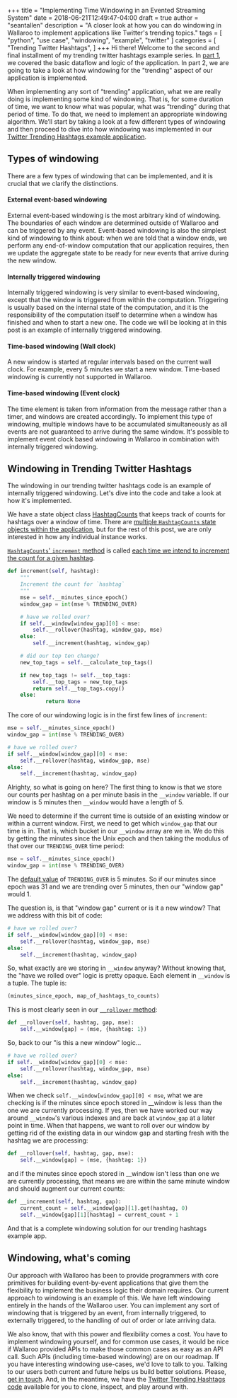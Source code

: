 +++
title = "Implementing Time Windowing in an Evented Streaming System"
date = 2018-06-21T12:49:47-04:00
draft = true
author = "seantallen"
description = "A closer look at how you can do windowing in Wallaroo to implement applications like Twitter's trending topics."
tags = [
    "python",
    "use case",
    "windowing",
    "example",
    "twitter"
]
categories = [
    "Trending Twitter Hashtags",
]
+++
Hi there! Welcome to the second and final installment of my trending twitter hashtags example series. In [part 1](https://blog.wallaroolabs.com/2018/06/stream-processing-trending-hashtags-and-wallaroo/), we covered the basic dataflow and logic of the application. In part 2, we are going to take a look at how windowing for the "trending" aspect of our application is implemented.

When implementing any sort of “trending” application, what we are really doing is implementing some kind of windowing. That is, for some duration of time, we want to know what was popular, what was “trending” during that period of time. To do that, we need to implement an appropriate windowing algorithm. We’ll start by taking a look at a few different types of windowing and then proceed to dive into how windowing was implemented in our [Twitter Trending Hashtags example application](https://github.com/WallarooLabs/wallaroo_blog_examples/tree/master/parallel-twitter-trending-hashtags).

## Types of windowing

There are a few types of windowing that can be implemented, and it is crucial that we clarify the distinctions.

#### External event-based windowing

External event-based windowing is the most arbitrary kind of windowing. The boundaries of each window are determined outside of Wallaroo and can be triggered by any event. Event-based windowing is also the simplest kind of windowing to think about: when we are told that a window ends, we perform any end-of-window computation that our application requires, then we update the aggregate state to be ready for new events that arrive during the new window.

#### Internally triggered windowing

Internally triggered windowing is very similar to event-based windowing, except that the window is triggered from within the computation. Triggering is usually based on the internal state of the computation, and it is the responsibility of the computation itself to determine when a window has finished and when to start a new one. The code we will be looking at in this post is an example of internally triggered windowing.

#### Time-based windowing (Wall clock)

A new window is started at regular intervals based on the current wall clock. For example, every 5 minutes we start a new window. Time-based windowing is currently not supported in Wallaroo.

#### Time-based windowing (Event clock)

The time element is taken from information from the message rather than a timer, and windows are created accordingly. To implement this type of windowing, multiple windows have to be accumulated simultaneously as all events are not guaranteed to arrive during the same window. It's possible to implement event clock based windowing in Wallaroo in combination with internally triggered windowing.

## Windowing in Trending Twitter Hashtags

The windowing in our trending twitter hashtags code is an example of internally triggered windowing. Let's dive into the code and take a look at how it's implemented.

We have a state object class [HashtagCounts](https://github.com/WallarooLabs/wallaroo_blog_examples/blob/master/parallel-twitter-trending-hashtags/twitter_wallaroo_app.py#L70) that keeps track of counts for hashtags over a window of time. There are [multiple `HashtagCounts` state objects within the application](https://blog.wallaroolabs.com/2018/06/stream-processing-trending-hashtags-and-wallaroo/#the-guts), but for the rest of this post, we are only interested in how any individual instance works.

[`HashtagCounts`' `increment` method](https://github.com/WallarooLabs/wallaroo_blog_examples/blob/master/parallel-twitter-trending-hashtags/twitter_wallaroo_app.py#L78) is called [each time we intend to increment the count for a given hashtag](https://github.com/WallarooLabs/wallaroo_blog_examples/blob/master/parallel-twitter-trending-hashtags/twitter_wallaroo_app.py#L47).

```python
def increment(self, hashtag):
    """
    Increment the count for `hashtag`
    """
    mse = self.__minutes_since_epoch()
    window_gap = int(mse % TRENDING_OVER)

    # have we rolled over?
    if self.__window[window_gap][0] < mse:
        self.__rollover(hashtag, window_gap, mse)
    else:
        self.__increment(hashtag, window_gap)

    # did our top ten change?
    new_top_tags = self.__calculate_top_tags()

    if new_top_tags != self.__top_tags:
        self.__top_tags = new_top_tags
        return self.__top_tags.copy()
    else:
            return None
```

The core of our windowing logic is in the first few lines of `increment`:

```python
mse = self.__minutes_since_epoch()
window_gap = int(mse % TRENDING_OVER)

# have we rolled over?
if self.__window[window_gap][0] < mse:
    self.__rollover(hashtag, window_gap, mse)
else:
    self.__increment(hashtag, window_gap)
```

Alrighty, so what is going on here? The first thing to know is that we store our counts per hashtag on a per minute basis in the `__window` variable.  If our window is 5 minutes then `__window` would have a length of 5.

We need to determine if the current time is outside of an existing window or within a current window. First, we need to get which `window_gap` that our time is in. That is, which bucket in our `__window` array are we in. We do this by getting the minutes since the Unix epoch and then taking the modulus of that over our `TRENDING_OVER` time period:

```python
mse = self.__minutes_since_epoch()
window_gap = int(mse % TRENDING_OVER)
```

The [default value](https://github.com/WallarooLabs/wallaroo_blog_examples/blob/master/parallel-twitter-trending-hashtags/twitter_wallaroo_app.py#L8) of `TRENDING_OVER` is 5 minutes. So if our minutes since epoch was 31 and we are trending over 5 minutes, then our "window gap" would 1.

The question is, is that "window gap" current or is it a new window? That we address with this bit of code:

```python
# have we rolled over?
if self.__window[window_gap][0] < mse:
    self.__rollover(hashtag, window_gap, mse)
else:
    self.__increment(hashtag, window_gap)
```

So, what exactly are we storing in `__window` anyway? Without knowing that, the "have we rolled over" logic is pretty opaque. Each element in `__window` is a tuple. The tuple is:

```python
(minutes_since_epoch, map_of_hashtags_to_counts)
```

This is most clearly seen in our [`__rollover` method](https://github.com/WallarooLabs/wallaroo_blog_examples/blob/master/parallel-twitter-trending-hashtags/twitter_wallaroo_app.py#L107):

```python
def __rollover(self, hashtag, gap, mse):
    self.__window[gap] = (mse, {hashtag: 1})
```

So, back to our "is this a new window" logic...

```python
# have we rolled over?
if self.__window[window_gap][0] < mse:
    self.__rollover(hashtag, window_gap, mse)
else:
    self.__increment(hashtag, window_gap)
```

When we check `self.__window[window_gap][0] < mse`, what we are checking is if the minutes since epoch stored in __window is less than the one we are currently processing. If yes, then we have worked our way around `__window`'s various indexes and are back at `window_gap` at a later point in time. When that happens, we want to roll over our window by getting rid of the existing data in our window gap and starting fresh with the hashtag we are processing:

```python
def __rollover(self, hashtag, gap, mse):
    self.__window[gap] = (mse, {hashtag: 1})
```

and if the minutes since epoch stored in __window isn't less than one we are currently processing, that means we are within the same minute window and should augment our current counts:

```python
def __increment(self, hashtag, gap):
    current_count = self.__window[gap][1].get(hashtag, 0)
    self.__window[gap][1][hashtag] = current_count + 1
```

And that is a complete windowing solution for our trending hashtags example app.

## Windowing, what's coming

Our approach with Wallaroo has been to provide programmers with core primitives for building event-by-event applications that give them the flexibility to implement the business logic their domain requires. Our current approach to windowing is an example of this. We have left windowing entirely in the hands of the Wallaroo user. You can implement any sort of windowing that is triggered by an event, from internally triggered, to externally triggered, to the handling of out of order or late arriving data.

We also know, that with this power and flexibility comes a cost. You have to implement windowing yourself, and for common use cases, it would be nice if Wallaroo provided APIs to make those common cases as easy as an API call. Such APIs (including time-based windowing) are on our roadmap. If you have interesting windowing use-cases, we'd love to talk to you. Talking to our users both current and future helps us build better solutions. Please, [get in touch](mailto:hello@wallaroolabs.com). And, in the meantime, we have the [Twitter Trending Hashtags code](https://github.com/WallarooLabs/wallaroo_blog_examples/tree/master/parallel-twitter-trending-hashtags) available for you to clone, inspect, and play around with.
